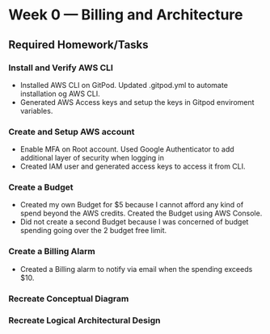 # Week 0 — Billing and Architecture

## Required Homework/Tasks

### Install and Verify AWS CLI 

- Installed AWS CLI on GitPod. Updated .gitpod.yml to automate installation og AWS CLI.
- Generated AWS Access keys and setup the keys in Gitpod enviroment variables.

### Create and Setup AWS account

- Enable MFA on Root account. Used Google Authenticator to add additional layer of security when logging in
- Created IAM user and generated access keys to access it from CLI.

### Create a Budget

- Created my own Budget for $5 because I cannot afford any kind of spend beyond the AWS credits. Created the Budget using AWS Console.
- Did not create a second Budget because I was concerned of budget spending going over the 2 budget free limit.


### Create a Billing Alarm

- Created a Billing alarm to notify via email when the spending exceeds $10.

### Recreate Conceptual Diagram

### Recreate Logical Architectural Design

